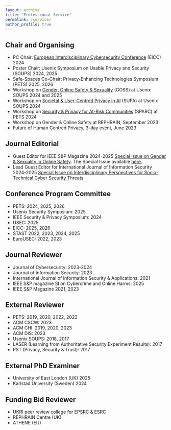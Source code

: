 ```yaml
---
layout: archive
title: "Professional Service"
permalink: /service/
author_profile: true
---
```


Chair and Organising
------
* PC Chair: [European Interdisciplinary Cybersecurity Conference](https://www.fvv.um.si/eicc2024/) (EICC) 2024
* Poster Chair: Usenix Symposium on Usable Privacy and Security (SOUPS) 2024, 2025
* Safe-Spaces Co-Chair: Privacy-Enhancing Technologies Symposium (PETS) 2025, 2026
* Workshop on [Gender, Online Safety & Sexuality](https://gossworkshop.github.io) (GOSS) at Usenix SOUPS 2024 and 2025
* Workshop on [Societal & User-Centred Privacy in AI](https://supa-workshop.github.io/supa.github.io/#agenda) (SUPA) at Usenix SOUPS 2024
* Workshop on [Security & Privacy for At-Risk Communities](https://sparc-workshop.github.io) (SPARC) at PETS 2024
* Workshop on Gender & Online Safety at REPHRAIN, September 2023
* Future of Human Centred Privacy, 3-day event, June 2023

Journal Editorial
------
* Guest Editor for IEEE S&P Magazine 2024-2025 [Special Issue on Gender & Sexuality in Online Safety](https://www.computer.org/digital-library/magazines/sp/cfp-gender-and-sexuality-in-online-safety). The Special Issue available [here](https://www.computer.org/csdl/magazine/sp/2025/04/11163593/29Xd5tKsGtO).
* Lead Guest Editor for International Journal of Information Security 2024-2025 [Special Issue on Interdisciplinary Perspectives for Socio-Technical Cyber Security Threats](https://link.springer.com/journal/10207/updates/26989596)

Conference Program Committee
------
*	PETS: 2024, 2025, 2026
*	Usenix Security Symposium: 2025
* IEEE Security & Privacy Symposium: 2024
* USEC: 2025
* EICC: 2025, 2026
* STAST 2022, 2023, 2024, 2025 
* EuroUSEC: 2022, 2023

Journal Reviewer 
------
* Journal of Cybersecurity: 2023-2024 
* Journal of Information Security: 2023
* International Journal of Information Security & Applications: 2021
* IEEE S&P magazine SI on Cybercrime and Online Harms: 2025
* IEEE S&P Magazine 2021, 2023

External Reviewer
------
* PETS: 2019, 2020, 2022, 2023
* ACM CSCW: 2023
* ACM CHI: 2019, 2020, 2023
* ACM DIS: 2023
* Usenix SOUPS: 2018, 2017
* LASER (Learning from Authoritative Security Experiment Results): 2017
* PST (Privacy, Security & Trust): 2017

External PhD Examiner
------
* University of East London (UK) 2025
* Karlstad University (Sweden) 2024

Funding Bid Reviewer
------
* UKRI peer review college for EPSRC & ESRC 
* REPHRAIN Centre (UK)
* ATHENE (EU)





 

